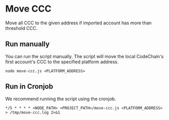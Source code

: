 Move CCC
========

Move all CCC to the given address if imported account has more than threshold CCC.

Run manually
------------

You can run the script manually. The script will move the local CodeChain's first account's CCC to the specified platform address.

```
node move-ccc.js <PLATFORM_ADDRESS>
```

Run in Cronjob
--------------

We recommend running the script using the cronjob.

```
*/5 * * * * <NODE_PATH> <PROJECT_PATH>/move-ccc.js <PLATFORM_ADDRESS> > /tmp/move-ccc.log 2>&1
```
